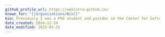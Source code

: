 ```yaml
---
github_profile_url: https://edolstra.github.io/
known_for: "[[organizations/Nix]]"
bio: Previously I was a PhD student and postdoc in the Center for Software Technology at Utrecht University, a postdoc at the Software Engineering Research Group in the Department of Software Technology, Delft University of Technology, and a computer scientist at LogicBlox.
date_created: 2024-12-24
date_modified: 2025-03-21
---
```

